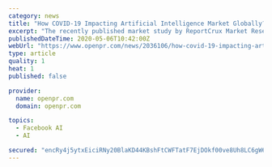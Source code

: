 ```yaml
---
category: news
title: "How COVID-19 Impacting Artificial Intelligence Market Globally? Top Players: Oracle, Baidu, General Electric, Siemens, IBM, Facebook, SAP"
excerpt: "The recently published market study by ReportCrux Market Research highlights the current trends that are expected to influence the dynamics of the Artificial Intelligence market in the upcoming years The report introspects the supply chain cost structure and recent developments"
publishedDateTime: 2020-05-06T10:42:00Z
webUrl: "https://www.openpr.com/news/2036106/how-covid-19-impacting-artificial-intelligence-market"
type: article
quality: 1
heat: 1
published: false

provider:
  name: openpr.com
  domain: openpr.com

topics:
  - Facebook AI
  - AI

secured: "encRy4j5ytxEiciRNy20BlaKD44KBshFtCWFTatF7EjDOkf00ve8Uh8LC6gW6HDIT/Mh9/wQpFqCnhQosPLad/pKf+81iB8yRg5rmahJVBuu2AnU4K+G+qT95DnziIzivtiO/Z93Hwd/feZnkHXiSr0zEyrP5U4yBUMynJT6XFQc/YxbCzG+rn4mXmTeWsJJVgwL/WvxaDKtPJFKx5dMWKUUUrLzTnXqdpXswBfXMtwp4npDMB2/LKWxhaEmSgq+Uxy17Eux8MX4rjROXQxgmS7cUILSiCmE9ObbwgdyziaBiLLBNeWL9Pi/mTdNixiteps+rVrhFwQBMsAz4pL0aBJgwY84F5Up75rq/X7xJQ6eo79VTStOeMQ+htbYExooZInPP6gJHm1B2Jg1JkGpBntjKD2raxxf2DAs+iEyNVyDAwKhQrD1AGitprMPmCSbmX78K+8apNcw2jui3ndiZch4KDB097KVXjlqfYfc3DI=;r/HQ8oRBwSYswjnCOxXYzw=="
---
```


